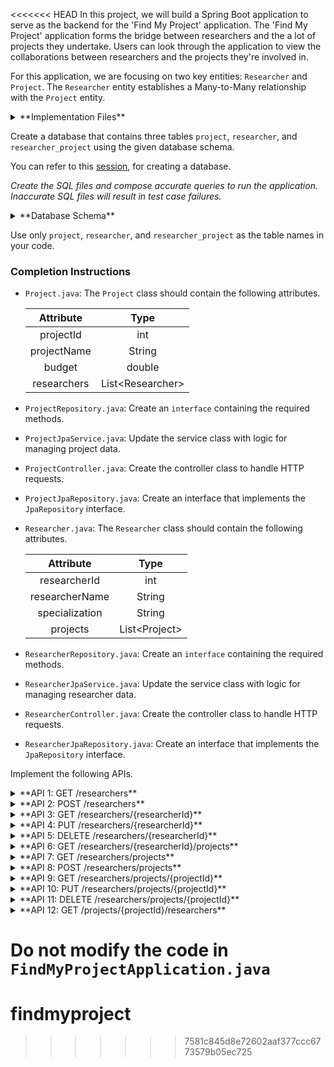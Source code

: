 <<<<<<< HEAD
In this project, we will build a Spring Boot application to serve as the backend for the 'Find My Project' application. The 'Find My Project' application forms the bridge between researchers and the a lot of projects they undertake. Users can look through the application to view the collaborations between researchers and the projects they're involved in.

For this application, we are focusing on two key entities: `Researcher` and `Project`. The `Researcher` entity establishes a Many-to-Many relationship with the `Project` entity.

<details>
<summary>**Implementation Files**</summary>

Use these files to complete the implementation:

- `ProjectController.java`
- `ProjectRepository.java`
- `ProjectJpaService.java`
- `ProjectJpaRepository.java`
- `Project.java`
- `ResearcherController.java`
- `ResearcherRepository.java`
- `ResearcherJpaService.java`
- `ResearcherJpaRepository.java`
- `Researcher.java`

</details>

Create a database that contains three tables `project`, `researcher`, and `researcher_project` using the given database schema.

You can refer to this [session](https://learning.ccbp.in/course?c_id=e345dfa4-f5ce-406e-b19a-4ed720c54136&s_id=6a60610e-79c2-4e15-b675-45ddbd9bbe82&t_id=f880166e-2f51-4403-81a0-d2430694dae8), for creating a database.

_Create the SQL files and compose accurate queries to run the application. Inaccurate SQL files will result in test case failures._

<details>
<summary>**Database Schema**</summary>

#### Project Table

| Columns |                 Type                  |
| :-----: | :-----------------------------------: |
|   id    | INTEGER (Primary Key, Auto Increment) |
|  name   |                 TEXT                  |
| budget  |                DOUBLE                 |

#### Researcher Table

|    Columns     |                 Type                  |
| :------------: | :-----------------------------------: |
|       id       | INTEGER (Primary Key, Auto Increment) |
|      name      |                 TEXT                  |
| specialization |                 TEXT                  |

#### Junction Table

|   Columns    |         Type          |
| :----------: | :-------------------: |
|  projectId   | INTEGER (Foreign Key) |
| researcherId | INTEGER (Foreign Key) |

The columns `projectId` and `researcherId` can be combinedly declared as Primary Keys.

You can use the given sample data to populate the tables.

<details>
<summary>**Sample Data**</summary>

#### Project Data

|  id   |     name      |  budget   |
| :---: | :-----------: | :-------: |
|   1   | Project Alpha | 50000.00  |
|   2   | Project Beta  | 100000.00 |
|   3   | Project Gamma | 150000.00 |
|   4   | Project Delta | 75000.00  |

#### Researcher Data

|  id   |      naem       |   specialization    |
| :---: | :-------------: | :-----------------: |
|   1   |   Marie Curie   |    Radioactivity    |
|   2   | Albert Einstein |     Relativity      |
|   3   |  Isaac Newton   | Classical Mechanics |
|   4   |   Niels Bohr    |  Quantum Mechanics  |

#### Junction Table

| researcherId | projectId |
| :----------: | :-------: |
|      1       |     1     |
|      1       |     2     |
|      2       |     2     |
|      3       |     3     |
|      3       |     4     |
|      4       |     4     |

</details>

</details>

<MultiLineNote>

Use only `project`, `researcher`, and `researcher_project` as the table names in your code.

</MultiLineNote>

### Completion Instructions

- `Project.java`: The `Project` class should contain the following attributes.

    |  Attribute  |       Type        |
    | :---------: | :---------------: |
    |  projectId  |        int        |
    | projectName |      String       |
    |   budget    |      double       |
    | researchers | List\<Researcher> |

- `ProjectRepository.java`: Create an `interface` containing the required methods.
- `ProjectJpaService.java`: Update the service class with logic for managing project data.
- `ProjectController.java`: Create the controller class to handle HTTP requests.
- `ProjectJpaRepository.java`: Create an interface that implements the `JpaRepository` interface.
  
- `Researcher.java`: The `Researcher` class should contain the following attributes.

    |   Attribute    |      Type      |
    | :------------: | :------------: |
    |  researcherId  |      int       |
    | researcherName |     String     |
    | specialization |     String     |
    |    projects    | List\<Project> |

- `ResearcherRepository.java`: Create an `interface` containing the required methods.
- `ResearcherJpaService.java`: Update the service class with logic for managing researcher data.
- `ResearcherController.java`: Create the controller class to handle HTTP requests.
- `ResearcherJpaRepository.java`: Create an interface that implements the `JpaRepository` interface.

Implement the following APIs.

<details>
<summary>**API 1: GET /researchers**</summary>

#### Path: `/researchers`

#### Method: `GET`

#### Description:

Returns a list of all researchers in the `researcher` table.

#### Response

```json
[
    {
        "researcherId": 1,
        "researcherName": "Marie Curie",
        "specialization": "Radioactivity",
        "projects": [
            {
                "projectId": 1,
                "projectName": "Project Alpha",
                "budget": 50000.0
            },
            {
                "projectId": 2,
                "projectName": "Project Beta",
                "budget": 100000.0
            }
        ]
    },
    ...
]
```

</details>

<details>
<summary>**API 2: POST /researchers**</summary>

#### Path: `/researchers`

#### Method: `POST`

#### Description:

Creates a new researcher in the `researcher` table. Also, create an association between the researcher and projects in the `researcher_project` table based on the `projectId`s provided in the `projects` field. The `researcherId` is auto-incremented.

#### Request

```json
{
    "researcherName": "Rosalind Franklin",
    "specialization": "Molecular Biology",
    "projects": [
        {
            "projectId": 4
        }
    ]
}
```

#### Response

```json
{
    "researcherId": 5,
    "researcherName": "Rosalind Franklin",
    "specialization": "Molecular Biology",
    "projects": [
        {
            "projectId": 4,
            "projectName": "Project Delta",
            "budget": 75000.0
        }
    ]
}
```

</details>

<details>
<summary>**API 3: GET /researchers/{researcherId}**</summary>

#### Path: `/researchers/{researcherId}`

#### Method: `GET`

#### Description:

Returns a researcher based on the `researcherId`. If the given `researcherId` is not found in the `researcher` table, raise `ResponseStatusException` with `HttpStatus.NOT_FOUND`.

#### Success Response

```json
{
    "researcherId": 1,
    "researcherName": "Marie Curie",
    "specialization": "Radioactivity",
    "projects": [
        {
            "projectId": 1,
            "projectName": "Project Alpha",
            "budget": 50000.0
        },
        {
            "projectId": 2,
            "projectName": "Project Beta",
            "budget": 100000.0
        }
    ]
}
```

</details>

<details>
<summary>**API 4: PUT /researchers/{researcherId}**</summary>

#### Path: `/researchers/{researcherId}`

#### Method: `PUT`

#### Description:

Updates the details of a researcher based on the `researcherId` and returns the updated researcher details. Also update the associations between the researcher and projects, if the `projects` field is provided. If the given `researcherId` is not found in the `researcher` table, raise `ResponseStatusException` with `HttpStatus.NOT_FOUND`.

#### Request

```json
{
    "projects": []
}
```

#### Success Response

```json
{
    "researcherId": 5,
    "researcherName": "Rosalind Franklin",
    "specialization": "Molecular Biology",
    "projects": []
}
```

</details>

<details>
<summary>**API 5: DELETE /researchers/{researcherId}**</summary>

#### Path: `/researchers/{researcherId}`

#### Method: `DELETE`

#### Description:

Deletes a researcher from the `researcher` table and its associations from the `researcher_project` table based on the `researcherId` and returns the status code `204`(raise `ResponseStatusException` with `HttpStatus.NO_CONTENT`). If the given `researcherId` is not found in the `researcher` table, raise `ResponseStatusException` with `HttpStatus.NOT_FOUND`.

</details>

<details>
<summary>**API 6: GET /researchers/{researcherId}/projects**</summary>

#### Path: `/researchers/{researcherId}/projects`

#### Method: `GET`

#### Description:

Returns all projects associated with the researcher based on the `researcherId`. If the given `researcherId` is not found in the `researcher` table, raise `ResponseStatusException` with `HttpStatus.NOT_FOUND`.

#### Success Response

```json
[
    {
        "projectId": 1,
        "projectName": "Project Alpha",
        "budget": 50000.0,
        "researchers": [
            {
                "researcherId": 1,
                "researcherName": "Marie Curie",
                "specialization": "Radioactivity"
            }
        ]
    },
    {
        "projectId": 2,
        "projectName": "Project Beta",
        "budget": 100000.0,
        "researchers": [
            {
                "researcherId": 1,
                "researcherName": "Marie Curie",
                "specialization": "Radioactivity"
            },
            {
                "researcherId": 2,
                "researcherName": "Albert Einstein",
                "specialization": "Relativity"
            }
        ]
    }
]
```

</details>

<details>
<summary>**API 7: GET /researchers/projects**</summary>

#### Path: `/researchers/projects`

#### Method: `GET`

#### Description:

Returns a list of all projects in the `project` table.

#### Response

```json
[
    {
        "projectId": 1,
        "projectName": "Project Alpha",
        "budget": 50000.0,
        "researchers": [
            {
                "researcherId": 1,
                "researcherName": "Marie Curie",
                "specialization": "Radioactivity"
            }
        ]
    },
    ...
]
```

</details>

<details>
<summary>**API 8: POST /researchers/projects**</summary>

#### Path: `/researchers/projects`

#### Method: `POST`

#### Description:

Creates a new project in the `project` table, if all the `researcherId`s in the `researchers` field exist in the `researcher` table. Also, create an association between the project and researchers in the `researcher_project` table. The `projectId` is auto-incremented. If any given `researcherId` is not found in the `researcher` table, raise `ResponseStatusException` with `HttpStatus.BAD_REQUEST`.

#### Request

```json
{
    "projectName": "DNA Structure Study",
    "budget": 120000.00,
    "researchers": [
        {
            "researcherId": 4
        }
    ]
}
```

#### Success Response

```json
{
    "projectId": 5,
    "projectName": "DNA Structure Study",
    "budget": 100000.0,
    "researchers": [
        {
            "researcherId": 4,
            "researcherName": "Niels Bohr",
            "specialization": "Quantum Mechanics"
        }
    ]
}
```

</details>

<details>
<summary>**API 9: GET /researchers/projects/{projectId}**</summary>

#### Path: `/researchers/projects/{projectId}`

#### Method: `GET`

#### Description:

Returns a project based on the `projectId`. If the given `projectId` is not found in the `project` table, raise `ResponseStatusException` with `HttpStatus.NOT_FOUND`.


#### Success Response

```json
{
    "projectId": 1,
    "projectName": "Project Alpha",
    "budget": 50000.0,
    "researchers": [
        {
            "researcherId": 1,
            "researcherName": "Marie Curie",
            "specialization": "Radioactivity"
        }
    ]
}
```

</details>

<details>
<summary>**API 10: PUT /researchers/projects/{projectId}**</summary>

#### Path: `/researchers/projects/{projectId}`

#### Method: `PUT`

#### Description:

Updates the details of a project based on the `projectId` and returns the updated project details. Also update the associations between the project and researchers, if the `researchers` field is provided. If the given `projectId` is not found in the `project` table, raise `ResponseStatusException` with `HttpStatus.NOT_FOUND`. If any given `researcherId` is not found in the `researcher` table, raise `ResponseStatusException` with `HttpStatus.BAD_REQUEST`.

#### Request

```json
{
    "budget": 120000.0,
    "researchers": [
        {
            "researcherId": 5
        }
    ]
}
```

#### Success Response

```json
{
    "projectId": 5,
    "projectName": "DNA Structure Study",
    "budget": 120000.0,
    "researchers": [
        {
            "researcherId": 5,
            "researcherName": "Rosalind Franklin",
            "specialization": "Molecular Biology"
        }
    ]
}
```

</details>

<details>
<summary>**API 11: DELETE /researchers/projects/{projectId}**</summary>

#### Path:  `/researchers/projects/{projectId}`

#### Method: `DELETE`

#### Description:

Deletes a project from the `project` table and its associations from the `researcher_project` table based on the `projectId` and returns the status code `204`(raise `ResponseStatusException` with `HttpStatus.NO_CONTENT`). If the given `projectId` is not found in the `project` table, raise `ResponseStatusException` with `HttpStatus.NOT_FOUND`.

</details>

<details>
<summary>**API 12: GET /projects/{projectId}/researchers**</summary>

#### Path: `/projects/{projectId}/researchers`

#### Method: `GET`

#### Description:

Returns all researchers associated with the project based on the `projectId`. If the given `projectId` is not found in the `project` table, raise `ResponseStatusException` with `HttpStatus.NOT_FOUND`.

#### Success Response

```json
[
    {
        "researcherId": 1,
        "researcherName": "Marie Curie",
        "specialization": "Radioactivity",
        "projects": [
            {
                "projectId": 1,
                "projectName": "Project Alpha",
                "budget": 50000.0
            },
            {
                "projectId": 2,
                "projectName": "Project Beta",
                "budget": 100000.0
            }
        ]
    }
]
```

</details>

**Do not modify the code in `FindMyProjectApplication.java`**
=======
# findmyproject
>>>>>>> 7581c845d8e72602aaf377ccc6773579b05ec725
